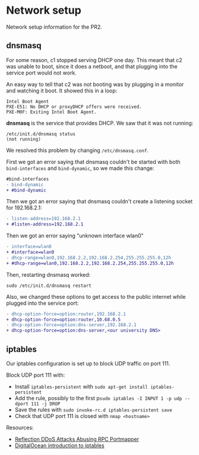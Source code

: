 # Network setup
Network setup information for the PR2.

## dnsmasq
For some reason, c1 stopped serving DHCP one day.
This meant that c2 was unable to boot, since it does a netboot, and that plugging into the service port would not work.

An easy way to tell that c2 was not booting was by plugging in a monitor and watching it boot.
It showed this in a loop:
```
Intel Boot Agent
PXE-E51: No DHCP or proxyDHCP offers were received.
PXE-M0F: Exiting Intel Boot Agent.
```

**dnsmasq** is the service that provides DHCP.
We saw that it was not running:
```
/etc/init.d/dnsmasq status
(not running)
```

We resolved this problem by changing `/etc/dnsmasq.conf`.

First we got an error saying that dnsmasq couldn't be started with both `bind-interfaces` and `bind-dynamic`, so we made this change:
```diff
#bind-interfaces
- bind-dynamic
+ #bind-dynamic
```

Then we got an error saying that dnsmasq couldn't create a listening socket for 192.168.2.1:
```diff
- listen-address=192.168.2.1
+ #listen-address=192.168.2.1
```

Then we got an error saying "unknown interface wlan0"
```diff
- interface=wlan0
+ #interface=wlan0
- dhcp-range=wlan0,192.168.2.2,192.168.2.254,255.255.255.0,12h
+ #dhcp-range=wlan0,192.168.2.2,192.168.2.254,255.255.255.0,12h
```

Then, restarting dnsmasq worked:
```
sudo /etc/init.d/dnsmasq restart
```

Also, we changed these options to get access to the public internet while plugged into the service port:
```diff
- dhcp-option-force=option:router,192.168.2.1
+ dhcp-option-force=option:router,10.68.0.5
- dhcp-option-force=option:dns-server,192.168.2.1
+ dhcp-option-force=option:dns-server,<our university DNS>
```

## iptables
Our iptables configuration is set up to block UDP traffic on port 111.

Block UDP port 111 with:
- Install `iptables-persistent` with `sudo apt-get install iptables-persistent`
- Add the rule, possibly to the first p`sudo iptables -I INPUT 1 -p udp --dport 111 -j DROP`
- Save the rules with `sudo invoke-rc.d iptables-persistent save`
- Check that UDP port 111 is closed with `nmap <hostname>`

Resources:
- [Reflection DDoS Attacks Abusing RPC Portmapper](https://threatpost.com/reflection-ddos-attacks-abusing-rpc-portmapper/114318/)
- [DigitalOcean introduction to iptables](https://www.digitalocean.com/community/tutorials/how-to-set-up-a-firewall-using-iptables-on-ubuntu-14-04)
